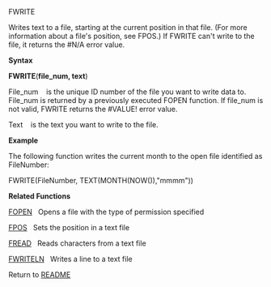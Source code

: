FWRITE

Writes text to a file, starting at the current position in that file.
(For more information about a file's position, see FPOS.) If FWRITE
can't write to the file, it returns the \#N/A error value.

**Syntax**

**FWRITE**(**file\_num, text**)

File\_num&nbsp;&nbsp;&nbsp;&nbsp;is the unique ID number of the file you
want to write data to. File\_num is returned by a previously executed
FOPEN function. If file\_num is not valid, FWRITE returns the \#VALUE\!
error value.

Text&nbsp;&nbsp;&nbsp;&nbsp;is the text you want to write to the file.

**Example**

The following function writes the current month to the open file
identified as FileNumber:

FWRITE(FileNumber, TEXT(MONTH(NOW()),"mmmm"))

**Related Functions**

[FOPEN](FOPEN.md)&nbsp;&nbsp;&nbsp;Opens a file with the type of permission
specified

[FPOS](FPOS.md)&nbsp;&nbsp;&nbsp;Sets the position in a text file

[FREAD](FREAD.md)&nbsp;&nbsp;&nbsp;Reads characters from a text file

[FWRITELN](FWRITELN.md)&nbsp;&nbsp;&nbsp;Writes a line to a text file



Return to [README](README.md)

